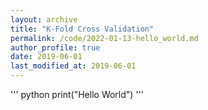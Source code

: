 ```yaml
---
layout: archive
title: "K-Fold Cross Validation"
permalink: /code/2022-01-13-hello_world.md
author_profile: true
date: 2019-06-01
last_modified_at: 2019-06-01
---
```


''' python
print("Hello World")
'''